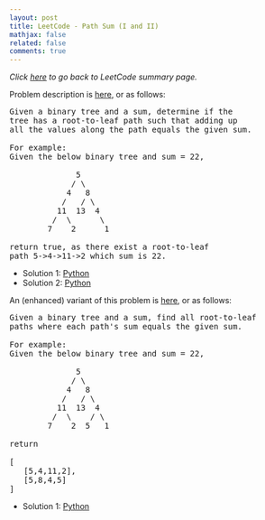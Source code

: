 ```yaml
---
layout: post
title: LeetCode - Path Sum (I and II)
mathjax: false
related: false
comments: true
---
```


_Click [here](./index.html) to go back to LeetCode summary page._

Problem description is [here](https://oj.leetcode.com/problems/path-sum/), or as follows: 

<pre>
Given a binary tree and a sum, determine if the 
tree has a root-to-leaf path such that adding up 
all the values along the path equals the given sum.

For example:
Given the below binary tree and sum = 22,

              5
             / \
            4   8
           /   / \
          11  13  4
         /  \      \
        7    2      1

return true, as there exist a root-to-leaf 
path 5->4->11->2 which sum is 22.
</pre>

* Solution 1: [Python](https://github.com/lijunhw/leetcode_practice/blob/master/path_sum_easy/Solution1.py)
* Solution 2: [Python](https://github.com/lijunhw/leetcode_practice/blob/master/path_sum_easy/Solution2.py)

An (enhanced) variant of this problem is [here](https://oj.leetcode.com/problems/path-sum-ii/), or as follows: 

<pre>
Given a binary tree and a sum, find all root-to-leaf 
paths where each path's sum equals the given sum.

For example:
Given the below binary tree and sum = 22,

              5
             / \
            4   8
           /   / \
          11  13  4
         /  \    / \
        7    2  5   1

return

[
   [5,4,11,2],
   [5,8,4,5]
]
</pre>

* Solution 1: [Python](https://github.com/lijunhw/leetcode_practice/blob/master/path_sum_II_medium/Solution1.py)

